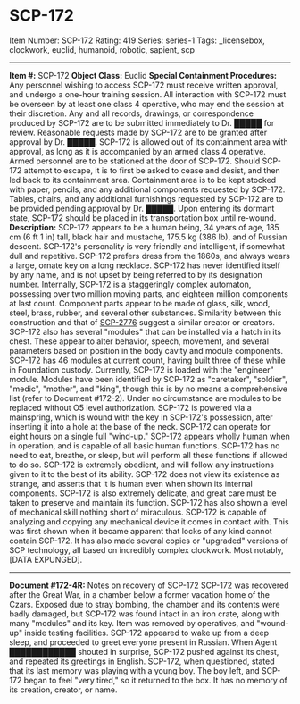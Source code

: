 # SCP-172
Item Number: SCP-172
Rating: 419
Series: series-1
Tags: _licensebox, clockwork, euclid, humanoid, robotic, sapient, scp

---

**Item #:** SCP-172
**Object Class:** Euclid
**Special Containment Procedures:** Any personnel wishing to access SCP-172 must receive written approval, and undergo a one-hour training session. All interaction with SCP-172 must be overseen by at least one class 4 operative, who may end the session at their discretion. Any and all records, drawings, or correspondence produced by SCP-172 are to be submitted immediately to Dr. █████ for review. Reasonable requests made by SCP-172 are to be granted after approval by Dr. █████. SCP-172 is allowed out of its containment area with approval, as long as it is accompanied by an armed class 4 operative.
Armed personnel are to be stationed at the door of SCP-172. Should SCP-172 attempt to escape, it is to first be asked to cease and desist, and then led back to its containment area. Containment area is to be kept stocked with paper, pencils, and any additional components requested by SCP-172. Tables, chairs, and any additional furnishings requested by SCP-172 are to be provided pending approval by Dr. █████. Upon entering its dormant state, SCP-172 should be placed in its transportation box until re-wound.
**Description:** SCP-172 appears to be a human being, 34 years of age, 185 cm (6 ft 1 in) tall, black hair and mustache, 175.5 kg (386 lb), and of Russian descent. SCP-172's personality is very friendly and intelligent, if somewhat dull and repetitive. SCP-172 prefers dress from the 1860s, and always wears a large, ornate key on a long necklace. SCP-172 has never identified itself by any name, and is not upset by being referred to by its designation number.
Internally, SCP-172 is a staggeringly complex automaton, possessing over two million moving parts, and eighteen million components at last count. Component parts appear to be made of glass, silk, wood, steel, brass, rubber, and several other substances. Similarity between this construction and that of [SCP-2776](/scp-2776) suggest a similar creator or creators. SCP-172 also has several "modules" that can be installed via a hatch in its chest. These appear to alter behavior, speech, movement, and several parameters based on position in the body cavity and module components. SCP-172 has 46 modules at current count, having built three of these while in Foundation custody. Currently, SCP-172 is loaded with the "engineer" module. Modules have been identified by SCP-172 as "caretaker", "soldier", "medic", "mother", and "king", though this is by no means a comprehensive list (refer to Document #172-2). Under no circumstance are modules to be replaced without O5 level authorization.
SCP-172 is powered via a mainspring, which is wound with the key in SCP-172's possession, after inserting it into a hole at the base of the neck. SCP-172 can operate for eight hours on a single full "wind-up." SCP-172 appears wholly human when in operation, and is capable of all basic human functions. SCP-172 has no need to eat, breathe, or sleep, but will perform all these functions if allowed to do so. SCP-172 is extremely obedient, and will follow any instructions given to it to the best of its ability.
SCP-172 does not view its existence as strange, and asserts that it is human even when shown its internal components. SCP-172 is also extremely delicate, and great care must be taken to preserve and maintain its function. SCP-172 has also shown a level of mechanical skill nothing short of miraculous. SCP-172 is capable of analyzing and copying any mechanical device it comes in contact with. This was first shown when it became apparent that locks of any kind cannot contain SCP-172. It has also made several copies or "upgraded" versions of SCP technology, all based on incredibly complex clockwork. Most notably, [DATA EXPUNGED].
* * *
**Document #172-4R:** Notes on recovery of SCP-172
SCP-172 was recovered after the Great War, in a chamber below a former vacation home of the Czars. Exposed due to stray bombing, the chamber and its contents were badly damaged, but SCP-172 was found intact in an iron crate, along with many "modules" and its key. Item was removed by operatives, and "wound-up" inside testing facilities. SCP-172 appeared to wake up from a deep sleep, and proceeded to greet everyone present in Russian. When Agent ████████████ shouted in surprise, SCP-172 pushed against its chest, and repeated its greetings in English. SCP-172, when questioned, stated that its last memory was playing with a young boy. The boy left, and SCP-172 began to feel "very tired," so it returned to the box. It has no memory of its creation, creator, or name.